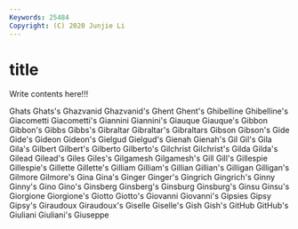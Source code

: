 ```yaml
---
Keywords: 25484
Copyright: (C) 2020 Junjie Li
---
```


# title

Write contents here!!!
 
Ghats 
Ghats's 
Ghazvanid 
Ghazvanid's
Ghent 
Ghent's 
Ghibelline 
Ghibelline's 
Giacometti 
Giacometti's 
Giannini 
Giannini's 
Giauque 
Giauque's
Gibbon 
Gibbon's 
Gibbs 
Gibbs's 
Gibraltar 
Gibraltar's 
Gibraltars 
Gibson 
Gibson's 
Gide
Gide's 
Gideon 
Gideon's 
Gielgud 
Gielgud's 
Gienah 
Gienah's 
Gil 
Gil's 
Gila
Gila's 
Gilbert 
Gilbert's 
Gilberto 
Gilberto's 
Gilchrist 
Gilchrist's 
Gilda 
Gilda's 
Gilead
Gilead's 
Giles 
Giles's 
Gilgamesh 
Gilgamesh's 
Gill 
Gill's 
Gillespie 
Gillespie's 
Gillette
Gillette's 
Gilliam 
Gilliam's 
Gillian 
Gillian's 
Gilligan 
Gilligan's 
Gilmore 
Gilmore's 
Gina
Gina's 
Ginger 
Ginger's 
Gingrich 
Gingrich's 
Ginny 
Ginny's 
Gino 
Gino's 
Ginsberg
Ginsberg's 
Ginsburg 
Ginsburg's 
Ginsu 
Ginsu's 
Giorgione 
Giorgione's 
Giotto 
Giotto's 
Giovanni
Giovanni's 
Gipsies 
Gipsy 
Gipsy's 
Giraudoux 
Giraudoux's 
Giselle 
Giselle's 
Gish 
Gish's
GitHub 
GitHub's 
Giuliani 
Giuliani's 
Giuseppe 
